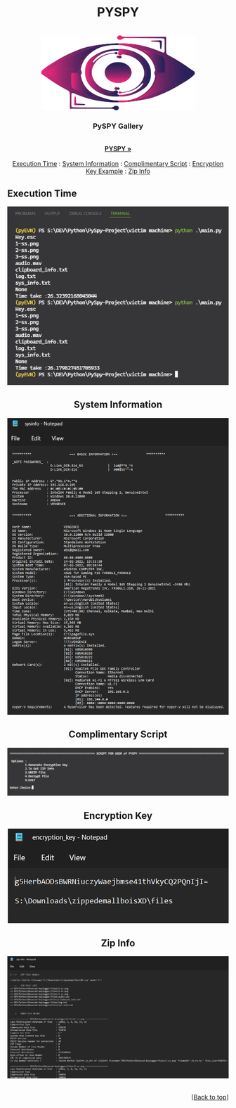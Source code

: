 <div id="top"></div>

# <div align=center> **PYSPY** <div/>
<!-- PROJECT LOGO -->
<br />
<div align="center">
  <a href="https://github.com/VENGENCE7/PySPY">
    <img src="images/pyspy.png" alt="Logo" width="350" height="170">
  </a>

<h3 align="center">PySPY Gallery</h3>

  <p align="center">
    <br />
    <a href="https://github.com/VENGENCE7/PySPY"><strong>PYSPY »</strong></a>
    <br />
    <br />
    <a href="#execution-time">Execution Time</a>
    :
    <a href="#system-information">System Information</a>
    :
    <a href="#complimentary-script">Complimentary Script</a>
    :
    <a href="#encryption-key">Encryption Key Example</a>
    :
    <a href="#zip-info">Zip Info</a>
  </p>
</div>
  
<!-- ET -->  
## Execution Time

   <div align="center"> <img src="images/time.png" alt="image"> <div/> 
  
<!-- SI -->  
## System Information
  
   <div align="center"> <img src="images/sysinfo.png" alt="image"> <div/>
  
<!-- CS -->  
## Complimentary Script
  
   <div align="center"> <img src="images/script.png" alt="image"> <div/>
  
<!-- EK -->  
## Encryption Key
  
  
  <div align="center"> <img src="images/e-key.png" alt="image"> <div/>
  
<!-- ZI -->  
## Zip Info
  
   <div align="center"> <img src="images/zipinfo.png" alt="image"> <div/>

  
<br>
<p align="right">[<a href="#top">Back to top</a>]</p>
